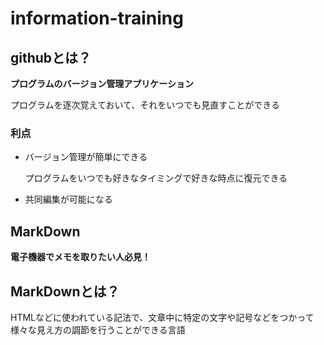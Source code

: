 # information-training

## githubとは？

**プログラムのバージョン管理アプリケーション**

プログラムを逐次覚えておいて、それをいつでも見直すことができる

### 利点
* バージョン管理が簡単にできる

    プログラムをいつでも好きなタイミングで好きな時点に復元できる

* 共同編集が可能になる

## MarkDown

**電子機器でメモを取りたい人必見！**

## MarkDownとは？

HTMLなどに使われている記法で、文章中に特定の文字や記号などをつかって
様々な見え方の調節を行うことができる言語

